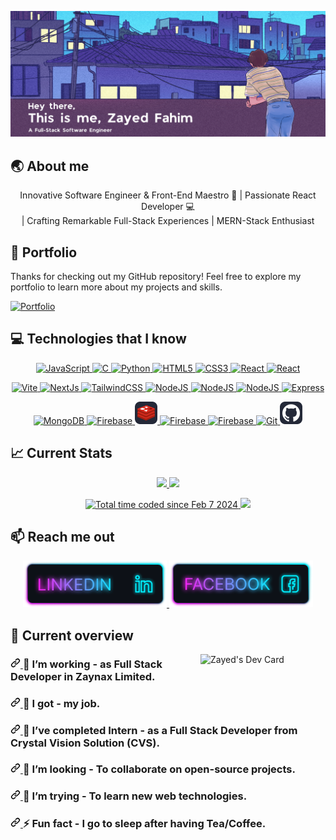 ![Banner](https://github.com/Zayed-Fahim/Zayed-Fahim/blob/main/banner-11.png)

## 🌏 About me

<p align="center">
  Innovative Software Engineer & Front-End Maestro 🚀 | Passionate React Developer 💻 <br/> | Crafting Remarkable Full-Stack Experiences | MERN-Stack Enthusiast
</p>

## 💼 Portfolio

Thanks for checking out my GitHub repository! Feel free to explore my portfolio to learn more about my projects and skills.

[![Portfolio](https://img.shields.io/badge/Portfolio-View-9cf)](https://zayed-fahim.web.app/)


## 💻 Technologies that I know

<p align="center">
    <a
      href="https://developer.mozilla.org/en-US/docs/Web/JavaScript"
      target="_blank"
      rel="noreferrer"
    >
      <img
        src="https://raw.githubusercontent.com/danielcranney/readme-generator/main/public/icons/skills/javascript-colored.svg"
        width="36"
        height="36"
        alt="JavaScript"
      />
    </a>
    <a
      href="https://docs.microsoft.com/en-us/cpp/?view=msvc-170"
      target="_blank"
      rel="noreferrer"
    >
      <img
        src="https://raw.githubusercontent.com/danielcranney/readme-generator/main/public/icons/skills/c-colored.svg"
        width="36"
        height="36"
        alt="C"
      />
    </a>
    <a href="https://www.python.org/" target="_blank" rel="noreferrer">
      <img
        src="https://raw.githubusercontent.com/danielcranney/readme-generator/main/public/icons/skills/python-colored.svg"
        width="36"
        height="36"
        alt="Python"
      />
    </a>
    <a
      href="https://developer.mozilla.org/en-US/docs/Glossary/HTML5"
      target="_blank"
      rel="noreferrer"
    >
      <img
        src="https://raw.githubusercontent.com/danielcranney/readme-generator/main/public/icons/skills/html5-colored.svg"
        width="36"
        height="36"
        alt="HTML5"
      />
    </a>
    <a href="https://www.w3.org/TR/CSS/#css" target="_blank" rel="noreferrer">
      <img
        src="https://raw.githubusercontent.com/danielcranney/readme-generator/main/public/icons/skills/css3-colored.svg"
        width="36"
        height="36"
        alt="CSS3"
      />
    </a>
    <a href="https://sass-lang.com/" target="_blank" rel="noreferrer">
      <img
        src="https://raw.githubusercontent.com/danielcranney/readme-generator/main/public/icons/skills/sass-colored.svg"
        width="36"
        height="36"
        alt="React"
      />
    </a>
    <a href="https://reactjs.org/" target="_blank" rel="noreferrer">
      <img
        src="https://raw.githubusercontent.com/danielcranney/readme-generator/main/public/icons/skills/react-colored.svg"
        width="36"
        height="36"
        alt="React"
      />
    </a>
  </p>

  <p align="center">
    <a href="https://vitejs.dev/" target="_blank" rel="noreferrer">
      <img
        src="https://raw.githubusercontent.com/danielcranney/readme-generator/main/public/icons/skills/vite-colored.svg"
        width="36"
        height="36"
        alt="Vite"
      />
    </a>
    <a href="https://nextjs.org/docs" target="_blank" rel="noreferrer">
      <img
        src="https://raw.githubusercontent.com/danielcranney/readme-generator/main/public/icons/skills/nextjs-colored-dark.svg"
        width="36"
        height="36"
        alt="NextJs"
      />
    </a>
    <a href="https://tailwindcss.com/" target="_blank" rel="noreferrer">
      <img
        src="https://raw.githubusercontent.com/danielcranney/readme-generator/main/public/icons/skills/tailwindcss-colored.svg"
        width="36"
        height="36"
        alt="TailwindCSS"
      />
    </a>
    <a href="https://getbootstrap.com/" target="_blank" rel="noreferrer">
      <img
        src="https://raw.githubusercontent.com/danielcranney/readme-generator/main/public/icons/skills/bootstrap-colored.svg"
        width="36"
        height="36"
        alt="NodeJS"
      />
    </a>
    <a href="https://mui.com/" target="_blank" rel="noreferrer">
      <img
        src="https://raw.githubusercontent.com/danielcranney/readme-generator/main/public/icons/skills/materialui-colored.svg"
        width="36"
        height="36"
        alt="NodeJS"
      />
    </a>
    <a href="https://nodejs.org/en/" target="_blank" rel="noreferrer">
      <img
        src="https://raw.githubusercontent.com/danielcranney/readme-generator/main/public/icons/skills/nodejs-colored.svg"
        width="36"
        height="36"
        alt="NodeJS"
      />
    </a>
    <a href="https://expressjs.com/" target="_blank" rel="noreferrer">
      <img
        src="https://raw.githubusercontent.com/danielcranney/readme-generator/main/public/icons/skills/express-colored-dark.svg"
        width="36"
        height="36"
        alt="Express"
      />
    </a>
  </p>

  <p align="center">
    <a href="https://www.mongodb.com/" target="_blank" rel="noreferrer">
      <img
        src="https://raw.githubusercontent.com/danielcranney/readme-generator/main/public/icons/skills/mongodb-colored.svg"
        width="36"
        height="36"
        alt="MongoDB"
      />
    </a>
    <a href="https://www.mysql.com/" target="_blank" rel="noreferrer">
      <img
        src="https://raw.githubusercontent.com/danielcranney/readme-generator/main/public/icons/skills/mysql-colored.svg"
        width="36"
        height="36"
        alt="Firebase"
      />
    </a>
    <a href="https://redis.io/" target="_blank" rel="noreferrer">
      <img
        src="https://github.com/tandpfun/skill-icons/blob/main/icons/Redis-Dark.svg"
        width="36"
        height="36"
        alt="Firebase"
      />
    </a>
    <a href="https://www.docker.com/" target="_blank" rel="noreferrer">
      <img
        src="https://raw.githubusercontent.com/danielcranney/readme-generator/main/public/icons/skills/docker-colored.svg"
        width="36"
        height="36"
        alt="Firebase"
      />
    </a>
    <a href="https://firebase.google.com/" target="_blank" rel="noreferrer">
      <img
        src="https://raw.githubusercontent.com/danielcranney/readme-generator/main/public/icons/skills/firebase-colored.svg"
        width="36"
        height="36"
        alt="Firebase"
      />
    </a>
    <a href="https://git-scm.com/" target="_blank" rel="noreferrer">
      <img
        src="https://raw.githubusercontent.com/danielcranney/readme-generator/main/public/icons/skills/git-colored.svg"
        width="36"
        height="36"
        alt="Git"
      />
    </a>
    <a href="https://github.com/" target="_blank" rel="noreferrer">
      <img
        src="https://github.com/tandpfun/skill-icons/blob/main/icons/Github-Dark.svg"
        width="36"
        height="36"
        alt="Git"
      />
    </a>
  </p>

## 📈 Current Stats

<p align="center" dir="auto">
    <a
      target="_blank"
      rel="noopener noreferrer nofollow"
      href="https://github-readme-stats.vercel.app/api?username=Zayed-Fahim&hide=issues&show=prs_merged_percentage&show_icons=true&theme=tokyonight&bg_color=0D1117&hide_border=true&title_color=FF1CF7&text_color=00F0FF&border_radius=4.5"
    >
      <img
        width="49%"
        src="https://github-readme-stats.vercel.app/api?username=Zayed-Fahim&hide=issues&show=prs_merged_percentage&show_icons=true&theme=tokyonight&bg_color=0D1117&hide_border=true&title_color=FF1CF7&text_color=00F0FF&border_radius=4.5"
      />
    </a>
    <a
      target="_blank"
      rel="noopener noreferrer nofollow"
      href="https://github-readme-streak-stats.herokuapp.com/?user=Zayed-Fahim&amp"
    >
      <img
        width="49%"
        src="https://github-readme-streak-stats.herokuapp.com?user=Zayed-Fahim&amp;theme=react&amp;hide_border=true&amp;background=0D1117&amp;stroke=0D1117&amp;fire=FF1CF7&amp;sideLabels=00F0FF&amp;currStreakNum=FF1CF7&amp;ring=FF1CF7&amp;currStreakLabel=FF1CF7&amp;sideNums=00F0FF"
      />
    </a>
  </p>
  <p align="center" dir="auto">
    <a
      href="https://github-readme-stats.vercel.app/api/wakatime?username=@Zayed_Fahim&layout=compact&show_icons=true&theme=tokyonight&bg_color=0D1117&hide_border=true&title_color=FF1CF7&text_color=00F0FF&border_radius=4.5"
      target="_blank"
      rel="noopener noreferrer nofollow"
    >
      <img
        width="49%"
        src="https://github-readme-stats.vercel.app/api/wakatime?username=@Zayed_Fahim&layout=compact&show_icons=true&theme=tokyonight&bg_color=0D1117&hide_border=true&title_color=FF1CF7&text_color=00F0FF&border_radius=4.5"
        alt="Total time coded since Feb 7 2024"
      />
    </a>
    <a
      target="_blank"
      rel="noopener noreferrer nofollow"
      href="https://github-readme-stats.vercel.app/api/top-langs/?username=Zayed-Fahim&layout=compact&show_icons=true&theme=tokyonight&bg_color=0D1117&hide_border=true&title_color=FF1CF7&text_color=00F0FF&border_radius=4.5"
    >
      <img
        width="49%"
        src="https://github-readme-stats.vercel.app/api/top-langs/?username=Zayed-Fahim&layout=compact&show_icons=true&theme=tokyonight&bg_color=0D1117&hide_border=true&title_color=FF1CF7&text_color=00F0FF&border_radius=4.5"
      />
    </a>
  </p>

## 📫 Reach me out

<p align="center" dir="auto">
  <a
    target="_blank"
    rel="noopener noreferrer"
    href="https://www.linkedin.com/in/zayed-fahim/"
  >
    <img
      height="75"
      src="https://github.com/Zayed-Fahim/Zayed-Fahim/blob/main/Linkedin.png"
      style="max-width: 100%"
    />
  </a>
  <a href="https://www.facebook.com/Zayed.Fahim33" rel="nofollow">
    <img
      height="75"
      src="https://github.com/Zayed-Fahim/Zayed-Fahim/blob/main/Facebook.png"
      style="max-width: 100%"
    />
  </a>
</p>

## 👀 Current overview
<div align="left" dir="auto">
  <a href="https://app.daily.dev/zayedfahim" rel="nofollow"
    ><img
      align="right"
      src="https://api.daily.dev/devcards/4cac81e71faf4b6ab790cf0447a83930.png?r=gnl"
      width="200"
      alt="Zayed's Dev Card"
      style="max-width: 100%"
  /></a>
</div>
<h3 dir="auto">
    <a
      id="user-content--im-working---as-myself"
      class="anchor"
      aria-hidden="true"
      tabindex="-1"
      href="#-im-working---as-myself"
    >
      <svg
        class="octicon octicon-link"
        viewBox="0 0 16 16"
        version="1.1"
        width="16"
        height="16"
        aria-hidden="true"
      >
        <path d="m7.775 3.275 1.25-1.25a3.5 3.5 0 1 1 4.95 4.95l-2.5 2.5a3.5 3.5 0 0 1-4.95 0 .751.751 0 0 1 .018-1.042.751.751 0 0 1 1.042-.018 1.998 1.998 0 0 0 2.83 0l2.5-2.5a2.002 2.002 0 0 0-2.83-2.83l-1.25 1.25a.751.751 0 0 1-1.042-.018.751.751 0 0 1-.018-1.042Zm-4.69 9.64a1.998 1.998 0 0 0 2.83 0l1.25-1.25a.751.751 0 0 1 1.042.018.751.751 0 0 1 .018 1.042l-1.25 1.25a3.5 3.5 0 1 1-4.95-4.95l2.5-2.5a3.5 3.5 0 0 1 4.95 0 .751.751 0 0 1-.018 1.042.751.751 0 0 1-1.042.018 1.998 1.998 0 0 0-2.83 0l-2.5 2.5a1.998 1.998 0 0 0 0 2.83Z"></path>
      </svg>
    </a>
    🔭 I’m working - as Full Stack Developer in Zaynax Limited.
  </h3>
  <h3 dir="auto">
    <a
      id="user-content--im-exploring---a-job-for-my-career"
      class="anchor"
      aria-hidden="true"
      tabindex="-1"
      href="#-im-exploring---a-job-for-my-career"
    >
      <svg
        class="octicon octicon-link"
        viewBox="0 0 16 16"
        version="1.1"
        width="16"
        height="16"
        aria-hidden="true"
      >
        <path d="m7.775 3.275 1.25-1.25a3.5 3.5 0 1 1 4.95 4.95l-2.5 2.5a3.5 3.5 0 0 1-4.95 0 .751.751 0 0 1 .018-1.042.751.751 0 0 1 1.042-.018 1.998 1.998 0 0 0 2.83 0l2.5-2.5a2.002 2.002 0 0 0-2.83-2.83l-1.25 1.25a.751.751 0 0 1-1.042-.018.751.751 0 0 1-.018-1.042Zm-4.69 9.64a1.998 1.998 0 0 0 2.83 0l1.25-1.25a.751.751 0 0 1 1.042.018.751.751 0 0 1 .018 1.042l-1.25 1.25a3.5 3.5 0 1 1-4.95-4.95l2.5-2.5a3.5 3.5 0 0 1 4.95 0 .751.751 0 0 1-.018 1.042.751.751 0 0 1-1.042.018 1.998 1.998 0 0 0-2.83 0l-2.5 2.5a1.998 1.998 0 0 0 0 2.83Z"></path>
      </svg>
    </a>
    🌱 I got - my job.
  </h3>
  <h3 dir="auto">
    <a
      id="user-content--ive-completed-intern---as-a-full-stack-developer-from-crystal-vision-solution-cvs"
      class="anchor"
      aria-hidden="true"
      tabindex="-1"
      href="#-ive-completed-intern---as-a-full-stack-developer-from-crystal-vision-solution-cvs"
    >
      <svg
        class="octicon octicon-link"
        viewBox="0 0 16 16"
        version="1.1"
        width="16"
        height="16"
        aria-hidden="true"
      >
        <path d="m7.775 3.275 1.25-1.25a3.5 3.5 0 1 1 4.95 4.95l-2.5 2.5a3.5 3.5 0 0 1-4.95 0 .751.751 0 0 1 .018-1.042.751.751 0 0 1 1.042-.018 1.998 1.998 0 0 0 2.83 0l2.5-2.5a2.002 2.002 0 0 0-2.83-2.83l-1.25 1.25a.751.751 0 0 1-1.042-.018.751.751 0 0 1-.018-1.042Zm-4.69 9.64a1.998 1.998 0 0 0 2.83 0l1.25-1.25a.751.751 0 0 1 1.042.018.751.751 0 0 1 .018 1.042l-1.25 1.25a3.5 3.5 0 1 1-4.95-4.95l2.5-2.5a3.5 3.5 0 0 1 4.95 0 .751.751 0 0 1-.018 1.042.751.751 0 0 1-1.042.018 1.998 1.998 0 0 0-2.83 0l-2.5 2.5a1.998 1.998 0 0 0 0 2.83Z"></path>
      </svg>
    </a>
    🏁 I’ve completed Intern - as a Full Stack Developer from Crystal Vision
    Solution (CVS).
  </h3>
  <h3 dir="auto">
    <a
      id="user-content--im-looking---to-collaborate-on-open-source-projects"
      class="anchor"
      aria-hidden="true"
      tabindex="-1"
      href="#-im-looking---to-collaborate-on-open-source-projects"
    >
      <svg
        class="octicon octicon-link"
        viewBox="0 0 16 16"
        version="1.1"
        width="16"
        height="16"
        aria-hidden="true"
      >
        <path d="m7.775 3.275 1.25-1.25a3.5 3.5 0 1 1 4.95 4.95l-2.5 2.5a3.5 3.5 0 0 1-4.95 0 .751.751 0 0 1 .018-1.042.751.751 0 0 1 1.042-.018 1.998 1.998 0 0 0 2.83 0l2.5-2.5a2.002 2.002 0 0 0-2.83-2.83l-1.25 1.25a.751.751 0 0 1-1.042-.018.751.751 0 0 1-.018-1.042Zm-4.69 9.64a1.998 1.998 0 0 0 2.83 0l1.25-1.25a.751.751 0 0 1 1.042.018.751.751 0 0 1 .018 1.042l-1.25 1.25a3.5 3.5 0 1 1-4.95-4.95l2.5-2.5a3.5 3.5 0 0 1 4.95 0 .751.751 0 0 1-.018 1.042.751.751 0 0 1-1.042.018 1.998 1.998 0 0 0-2.83 0l-2.5 2.5a1.998 1.998 0 0 0 0 2.83Z"></path>
      </svg>
    </a>
    👯 I’m looking - To collaborate on open-source projects.
  </h3>
  <h3 dir="auto">
    <a
      id="user-content--im-trying---to-learn-new-web-technologies"
      class="anchor"
      aria-hidden="true"
      tabindex="-1"
      href="#-im-trying---to-learn-new-web-technologies"
    >
      <svg
        class="octicon octicon-link"
        viewBox="0 0 16 16"
        version="1.1"
        width="16"
        height="16"
        aria-hidden="true"
      >
        <path d="m7.775 3.275 1.25-1.25a3.5 3.5 0 1 1 4.95 4.95l-2.5 2.5a3.5 3.5 0 0 1-4.95 0 .751.751 0 0 1 .018-1.042.751.751 0 0 1 1.042-.018 1.998 1.998 0 0 0 2.83 0l2.5-2.5a2.002 2.002 0 0 0-2.83-2.83l-1.25 1.25a.751.751 0 0 1-1.042-.018.751.751 0 0 1-.018-1.042Zm-4.69 9.64a1.998 1.998 0 0 0 2.83 0l1.25-1.25a.751.751 0 0 1 1.042.018.751.751 0 0 1 .018 1.042l-1.25 1.25a3.5 3.5 0 1 1-4.95-4.95l2.5-2.5a3.5 3.5 0 0 1 4.95 0 .751.751 0 0 1-.018 1.042.751.751 0 0 1-1.042.018 1.998 1.998 0 0 0-2.83 0l-2.5 2.5a1.998 1.998 0 0 0 0 2.83Z"></path>
      </svg>
    </a>
    🤔 I’m trying - To learn new web technologies.
  </h3>
  <h3 dir="auto">
    <a
      id="user-content--fun-fact---i-go-to-sleep-after-having-tea/coffee"
      class="anchor"
      aria-hidden="true"
      tabindex="-1"
      href="#-fun-fact---i-go-to-sleep-after-having-tea/coffee"
    >
      <svg
        class="octicon octicon-link"
        viewBox="0 0 16 16"
        version="1.1"
        width="16"
        height="16"
        aria-hidden="true"
      >
        <path d="m7.775 3.275 1.25-1.25a3.5 3.5 0 1 1 4.95 4.95l-2.5 2.5a3.5 3.5 0 0 1-4.95 0 .751.751 0 0 1 .018-1.042.751.751 0 0 1 1.042-.018 1.998 1.998 0 0 0 2.83 0l2.5-2.5a2.002 2.002 0 0 0-2.83-2.83l-1.25 1.25a.751.751 0 0 1-1.042-.018.751.751 0 0 1-.018-1.042Zm-4.69 9.64a1.998 1.998 0 0 0 2.83 0l1.25-1.25a.751.751 0 0 1 1.042.018.751.751 0 0 1 .018 1.042l-1.25 1.25a3.5 3.5 0 1 1-4.95-4.95l2.5-2.5a3.5 3.5 0 0 1 4.95 0 .751.751 0 0 1-.018 1.042.751.751 0 0 1-1.042.018 1.998 1.998 0 0 0-2.83 0l-2.5 2.5a1.998 1.998 0 0 0 0 2.83Z"></path>
      </svg>
    </a>
    ⚡ Fun fact - I go to sleep after having Tea/Coffee.
  </h3>
